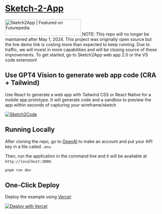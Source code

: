 # [Sketch-2-App](https://www.sketch2app.io/)
<a href="https://www.futurepedia.io/tool/sketch2app?utm_source=sketch2app_embed" style="width: 250px; height: 54px;" width="250" height="54">
        <img src="https://www.futurepedia.io/api/image-widget?toolId=90af35d4-bb76-4223-ad12-c4ed4b2a0499" alt="Sketch2App | Featured on Futurepedia" style="width: 250px; height: 54px;" width="250" height="54">
        </a>NOTE:
This repo will no longer be maintained after May 1, 2024. This project was originally open source but the live demo link is costing more than expected to keep running. Due to traffic, we will invest in more capabilities and will be closing source of these improvements. To get started, go to Sketch2App web app 2.0 or the VS code extension!

## Use GPT4 Vision to generate web app code (CRA + Tailwind)
Use React to generate a web app with Tailwind CSS or React Native for a mobile app prototype. It will generate code and a sandbox to preview the app within seconds of capturing your wireframe/sketch

[![Sketch2Code](https://markdown-videos-api.jorgenkh.no/url?url=https%3A%2F%2Fwww.youtube.com%2Fwatch%3Fv%3D1VC_a0JP7TM)](https://youtu.be/1pWKNbSsI3o)

## Running Locally

After cloning the repo, go to [OpenAI](https://beta.openai.com/account/api-keys) to make an account and put your API key in a file called `.env`.

Then, run the application in the command line and it will be available at `http://localhost:3000`.

```bash
pnpm run dev
```

## One-Click Deploy

Deploy the example using [Vercel](https://vercel.com?utm_source=github&utm_medium=readme&utm_campaign=vercel-examples):

[![Deploy with Vercel](https://vercel.com/button)](https://vercel.com/new/clone?repository-url=https://github.com/cameronking4/sketch2code&env=OPENAI_API_KEY&project-name=sketch-2-code-hack&repo-name=sketch2code)
